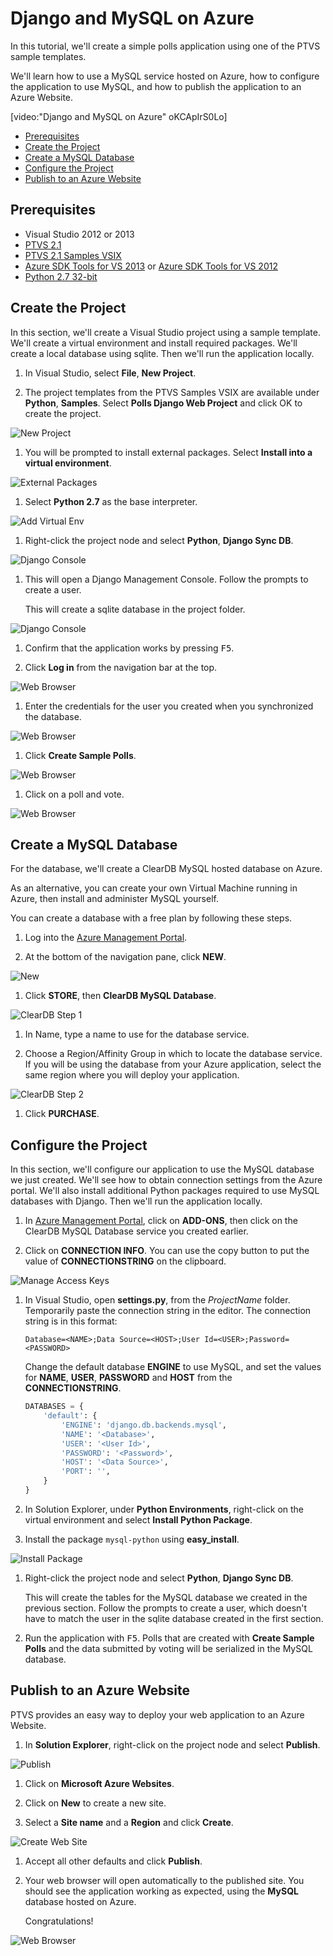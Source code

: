 Django and MySQL on Azure
=========================

In this tutorial, we'll create a simple polls application using one of the 
PTVS sample templates.

We'll learn how to use a MySQL service hosted on Azure, how to configure the 
application to use MySQL, and how to publish the application to an Azure 
Website.

[video:"Django and MySQL on Azure" oKCApIrS0Lo]

+ [Prerequisites](#prerequisites)
+ [Create the Project](#create-the-project)
+ [Create a MySQL Database](#create-a-mysql-database)
+ [Configure the Project](#configure-the-project)
+ [Publish to an Azure Website](#publish-to-an-azure-website)


## Prerequisites

 - Visual Studio 2012 or 2013
 - [PTVS 2.1](https://pytools.codeplex.com/releases/view/109707)
 - [PTVS 2.1 Samples VSIX](https://pytools.codeplex.com/releases/view/109707)
 - [Azure SDK Tools for VS 2013](http://go.microsoft.com/fwlink/p/?linkid=323510) or 
   [Azure SDK Tools for VS 2012](http://go.microsoft.com/fwlink/p/?linkid=323511)
 - [Python 2.7 32-bit](https://www.python.org/ftp/python/2.7.8/python-2.7.8.msi)


## Create the Project

In this section, we'll create a Visual Studio project using a sample template. 
We'll create a virtual environment and install required packages.  We'll create 
a local database using sqlite.  Then we'll run the application locally.

1. In Visual Studio, select **File**, **New Project**.

1. The project templates from the PTVS Samples VSIX are available under 
   **Python**, **Samples**.  Select **Polls Django Web Project** and click OK 
   to create the project.

  ![New Project](Images/PollsDjangoNewProject.png)

1. You will be prompted to install external packages.  Select **Install into a 
   virtual environment**.

  ![External Packages](Images/PollsDjangoExternalPackages.png)

1. Select **Python 2.7** as the base interpreter.

  ![Add Virtual Env](Images/PollsCommonAddVirtualEnv.png)

1. Right-click the project node and select **Python**, **Django Sync DB**.

  ![Django Console](Images/PollsDjangoSyncDB.png)

1. This will open a Django Management Console.  Follow the prompts to create a 
   user.

   This will create a sqlite database in the project folder.

  ![Django Console](Images/PollsDjangoConsole.png)

1. Confirm that the application works by pressing <kbd>F5</kbd>.

1. Click **Log in** from the navigation bar at the top.

  ![Web Browser](Images/PollsDjangoCommonBrowserLocalMenu.png)

1. Enter the credentials for the user you created when you synchronized the 
   database.

  ![Web Browser](Images/PollsDjangoCommonBrowserLocalLogin.png)

1. Click **Create Sample Polls**.

  ![Web Browser](Images/PollsDjangoCommonBrowserNoPolls.png)

1. Click on a poll and vote.

  ![Web Browser](Images/PollsDjangoSqliteBrowser.png)


## Create a MySQL Database

For the database, we'll create a ClearDB MySQL hosted database on Azure.

As an alternative, you can create your own Virtual Machine running in Azure, 
then install and administer MySQL yourself.

You can create a database with a free plan by following these steps.

1. Log into the [Azure Management Portal](https://manage.windowsazure.com).

1. At the bottom of the navigation pane, click **NEW**.

  ![New](Images/PollsCommonAzurePlusNew.png)

1. Click **STORE**, then **ClearDB MySQL Database**.

  ![ClearDB Step 1](Images/PollsDjangoClearDBAddon1.png)

1. In Name, type a name to use for the database service.

1. Choose a Region/Affinity Group in which to locate the database service. If 
   you will be using the database from your Azure application, select the same 
   region where you will deploy your application.

  ![ClearDB Step 2](Images/PollsDjangoClearDBAddon2.png)

1. Click **PURCHASE**.


## Configure the Project

In this section, we'll configure our application to use the MySQL database 
we just created.  We'll see how to obtain connection settings from the Azure 
portal.  We'll also install additional Python packages required to use MySQL 
databases with Django.  Then we'll run the application locally.

1. In [Azure Management Portal](https://manage.windowsazure.com), click on 
   **ADD-ONS**, then click on the ClearDB MySQL Database service you created 
   earlier.

1. Click on **CONNECTION INFO**.  You can use the copy button to put the value 
   of **CONNECTIONSTRING** on the clipboard.

  ![Manage Access Keys](Images/PollsDjangoMySQLConnectionInfo.png)

1. In Visual Studio, open **settings.py**, from the *ProjectName* folder.
   Temporarily paste the connection string in the editor.  The connection 
   string is in this format:

   ```
   Database=<NAME>;Data Source=<HOST>;User Id=<USER>;Password=<PASSWORD>
   ```
   Change the default database **ENGINE** to use MySQL, and set the values for 
   **NAME**, **USER**, **PASSWORD** and **HOST** from the **CONNECTIONSTRING**.

    ```python
    DATABASES = {
        'default': {
            'ENGINE': 'django.db.backends.mysql',
            'NAME': '<Database>',
            'USER': '<User Id>',
            'PASSWORD': '<Password>',
            'HOST': '<Data Source>',
            'PORT': '',
        }
    }
    ```

1. In Solution Explorer, under **Python Environments**, right-click on the 
   virtual environment and select **Install Python Package**.

1. Install the package `mysql-python` using **easy_install**.

  ![Install Package](Images/PollsDjangoMySQLInstallPackage.png)

1. Right-click the project node and select **Python**, **Django Sync DB**.  

   This will create the tables for the MySQL database we created in the 
   previous section.  Follow the prompts to create a user, which doesn't have 
   to match the user in the sqlite database created in the first section.

1. Run the application with <kbd>F5</kbd>.  Polls that are created with 
   **Create Sample Polls** and the data submitted by voting will be serialized 
   in the MySQL database.


## Publish to an Azure Website

PTVS provides an easy way to deploy your web application to an Azure Website.

1. In **Solution Explorer**, right-click on the project node and select 
   **Publish**.

  ![Publish](Images/PollsCommonPublishWebSiteDialog.png)

1. Click on **Microsoft Azure Websites**.

1. Click on **New** to create a new site.

1. Select a **Site name** and a **Region** and click **Create**.

  ![Create Web Site](Images/PollsCommonCreateWebSite.png)

1. Accept all other defaults and click **Publish**.

1. Your web browser will open automatically to the published site.  You should 
   see the application working as expected, using the **MySQL** database 
   hosted on Azure.

   Congratulations!

  ![Web Browser](Images/PollsDjangoAzureBrowser.png)
